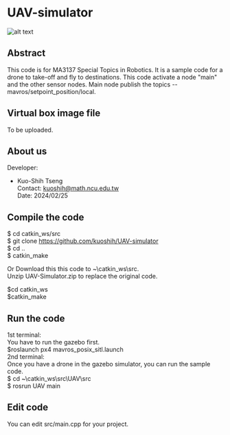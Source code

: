 # UAV-simulator

![alt text](https://github.com/Hypha-ROS/hypharos_minibot/blob/master/documents/gazebo.png)  

## Abstract
This code is for MA3137 Special Topics in Robotics.
It is a sample code for a drone to take-off and fly to destinations.
This code activate a node "main" and the other sensor nodes. 
Main node publish the topics -- mavros/setpoint_position/local. 

## Virtual box image file
To be uploaded.

## About us

Developer:   
* Kuo-Shih Tseng   
Contact: kuoshih@math.ncu.edu.tw   
Date: 2024/02/25  

## Compile the code
$ cd catkin_ws/src  
$ git clone https://github.com/kuoshih/UAV-simulator   
$ cd ..  
$ catkin_make  

Or Download this this code to ~\catkin_ws\src.   
Unzip UAV-Simulator.zip to replace the original code.
  
$cd catkin_ws  
$catkin_make  

## Run the code   
1st terminal:  
You have to run the gazebo first.  
$roslaunch px4 mavros_posix_sitl.launch   
2nd terminal:  
Once you have a drone in the gazebo simulator, you can run the sample code.  
$ cd ~\catkin_ws\src\UAV\src  
$ rosrun UAV main  


## Edit code  
You can edit src/main.cpp for your project.

